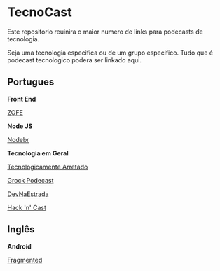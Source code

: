 # TecnoCast

Este repositorio reuinira o maior numero de links para podecasts de tecnologia. 

Seja uma tecnologia especifica ou de um grupo especifico. Tudo que é podecast tecnologico podera ser linkado aqui.


## Portugues

**Front End**

[ ZOFE ](http://zofe.com.br/)

**Node JS**

[ Nodebr ](https://soundcloud.com/nodebr)

**Tecnologia em Geral**

[ Tecnologicamente Arretado ](http://tecnologicamentearretado.com.br/)

[ Grock Podecast ](http://www.grokpodcast.com/)

[ DevNaEstrada ](http://devnaestrada.com.br/)

[ Hack 'n' Cast ](http://hackncast.org/)

## Inglês

**Android**

[ Fragmented ](http://fragmentedpodcast.com/)
